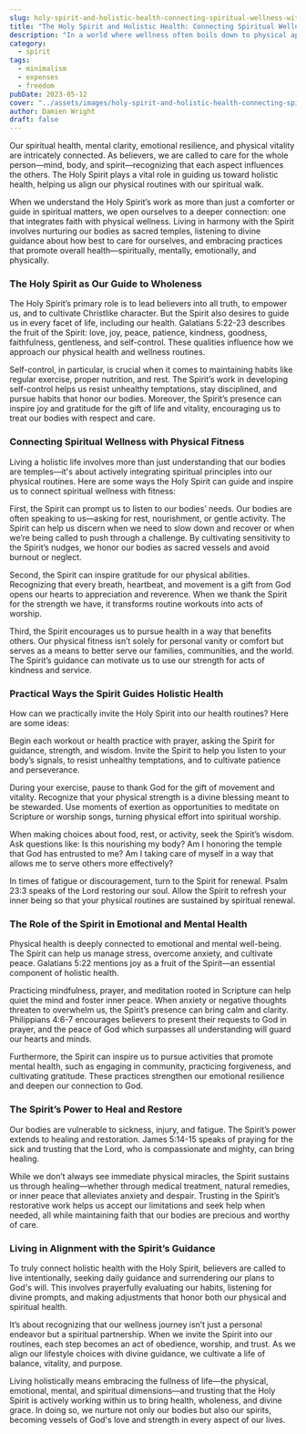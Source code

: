 ```yaml
---
slug: holy-spirit-and-holistic-health-connecting-spiritual-wellness-with-physical-fitness
title: "The Holy Spirit and Holistic Health: Connecting Spiritual Wellness with Physical Fitness"
description: "In a world where wellness often boils down to physical appearance or temporary health trends, it’s easy to forget that true well-being encompasses more than just the body."
category:
  - spirit
tags:
  - minimalism
  - expenses
  - freedom
pubDate: 2023-05-12
cover: "../assets/images/holy-spirit-and-holistic-health-connecting-spiritual-wellness-with-physical-fitness.webp"
author: Damien Wright
draft: false
---
```


Our spiritual health, mental clarity, emotional resilience, and physical vitality are intricately connected. As believers, we are called to care for the whole person—mind, body, and spirit—recognizing that each aspect influences the others. The Holy Spirit plays a vital role in guiding us toward holistic health, helping us align our physical routines with our spiritual walk.

When we understand the Holy Spirit’s work as more than just a comforter or guide in spiritual matters, we open ourselves to a deeper connection: one that integrates faith with physical wellness. Living in harmony with the Spirit involves nurturing our bodies as sacred temples, listening to divine guidance about how best to care for ourselves, and embracing practices that promote overall health—spiritually, mentally, emotionally, and physically.

### The Holy Spirit as Our Guide to Wholeness

The Holy Spirit’s primary role is to lead believers into all truth, to empower us, and to cultivate Christlike character. But the Spirit also desires to guide us in every facet of life, including our health. Galatians 5:22-23 describes the fruit of the Spirit: love, joy, peace, patience, kindness, goodness, faithfulness, gentleness, and self-control. These qualities influence how we approach our physical health and wellness routines.

Self-control, in particular, is crucial when it comes to maintaining habits like regular exercise, proper nutrition, and rest. The Spirit’s work in developing self-control helps us resist unhealthy temptations, stay disciplined, and pursue habits that honor our bodies. Moreover, the Spirit’s presence can inspire joy and gratitude for the gift of life and vitality, encouraging us to treat our bodies with respect and care.

### Connecting Spiritual Wellness with Physical Fitness

Living a holistic life involves more than just understanding that our bodies are temples—it's about actively integrating spiritual principles into our physical routines. Here are some ways the Holy Spirit can guide and inspire us to connect spiritual wellness with fitness:

First, the Spirit can prompt us to listen to our bodies’ needs. Our bodies are often speaking to us—asking for rest, nourishment, or gentle activity. The Spirit can help us discern when we need to slow down and recover or when we’re being called to push through a challenge. By cultivating sensitivity to the Spirit’s nudges, we honor our bodies as sacred vessels and avoid burnout or neglect.

Second, the Spirit can inspire gratitude for our physical abilities. Recognizing that every breath, heartbeat, and movement is a gift from God opens our hearts to appreciation and reverence. When we thank the Spirit for the strength we have, it transforms routine workouts into acts of worship.

Third, the Spirit encourages us to pursue health in a way that benefits others. Our physical fitness isn’t solely for personal vanity or comfort but serves as a means to better serve our families, communities, and the world. The Spirit’s guidance can motivate us to use our strength for acts of kindness and service.

### Practical Ways the Spirit Guides Holistic Health

How can we practically invite the Holy Spirit into our health routines? Here are some ideas:

Begin each workout or health practice with prayer, asking the Spirit for guidance, strength, and wisdom. Invite the Spirit to help you listen to your body’s signals, to resist unhealthy temptations, and to cultivate patience and perseverance.

During your exercise, pause to thank God for the gift of movement and vitality. Recognize that your physical strength is a divine blessing meant to be stewarded. Use moments of exertion as opportunities to meditate on Scripture or worship songs, turning physical effort into spiritual worship.

When making choices about food, rest, or activity, seek the Spirit’s wisdom. Ask questions like: Is this nourishing my body? Am I honoring the temple that God has entrusted to me? Am I taking care of myself in a way that allows me to serve others more effectively?

In times of fatigue or discouragement, turn to the Spirit for renewal. Psalm 23:3 speaks of the Lord restoring our soul. Allow the Spirit to refresh your inner being so that your physical routines are sustained by spiritual renewal.

### The Role of the Spirit in Emotional and Mental Health

Physical health is deeply connected to emotional and mental well-being. The Spirit can help us manage stress, overcome anxiety, and cultivate peace. Galatians 5:22 mentions joy as a fruit of the Spirit—an essential component of holistic health.

Practicing mindfulness, prayer, and meditation rooted in Scripture can help quiet the mind and foster inner peace. When anxiety or negative thoughts threaten to overwhelm us, the Spirit’s presence can bring calm and clarity. Philippians 4:6-7 encourages believers to present their requests to God in prayer, and the peace of God which surpasses all understanding will guard our hearts and minds.

Furthermore, the Spirit can inspire us to pursue activities that promote mental health, such as engaging in community, practicing forgiveness, and cultivating gratitude. These practices strengthen our emotional resilience and deepen our connection to God.

### The Spirit’s Power to Heal and Restore

Our bodies are vulnerable to sickness, injury, and fatigue. The Spirit’s power extends to healing and restoration. James 5:14-15 speaks of praying for the sick and trusting that the Lord, who is compassionate and mighty, can bring healing.

While we don’t always see immediate physical miracles, the Spirit sustains us through healing—whether through medical treatment, natural remedies, or inner peace that alleviates anxiety and despair. Trusting in the Spirit’s restorative work helps us accept our limitations and seek help when needed, all while maintaining faith that our bodies are precious and worthy of care.

### Living in Alignment with the Spirit’s Guidance

To truly connect holistic health with the Holy Spirit, believers are called to live intentionally, seeking daily guidance and surrendering our plans to God's will. This involves prayerfully evaluating our habits, listening for divine prompts, and making adjustments that honor both our physical and spiritual health.

It’s about recognizing that our wellness journey isn’t just a personal endeavor but a spiritual partnership. When we invite the Spirit into our routines, each step becomes an act of obedience, worship, and trust. As we align our lifestyle choices with divine guidance, we cultivate a life of balance, vitality, and purpose.

Living holistically means embracing the fullness of life—the physical, emotional, mental, and spiritual dimensions—and trusting that the Holy Spirit is actively working within us to bring health, wholeness, and divine grace. In doing so, we nurture not only our bodies but also our spirits, becoming vessels of God's love and strength in every aspect of our lives.